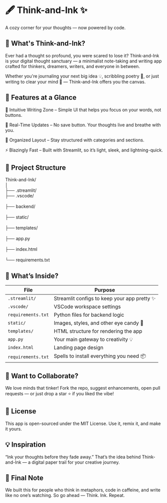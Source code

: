 # **🖋️ Think-and-Ink ✨**
A cozy corner for your thoughts — now powered by code.

## **📖 What's Think-and-Ink?**
Ever had a thought so profound, you were scared to lose it?
Think-and-Ink is your digital thought sanctuary — a minimalist note-taking and writing app crafted for thinkers, dreamers, writers, and everyone in between.

Whether you're journaling your next big idea 💡, scribbling poetry 🌸, or just writing to clear your mind 🌙 — Think-and-Ink offers you the canvas.

## **🚀 Features at a Glance**
🧠 Intuitive Writing Zone – Simple UI that helps you focus on your words, not buttons.

🔄 Real-Time Updates – No save button. Your thoughts live and breathe with you.

📁 Organized Layout – Stay structured with categories and sections.

⚡ Blazingly Fast – Built with Streamlit, so it’s light, sleek, and lightning-quick.

## **📂 Project Structure**

Think-and-Ink/<br>
│<br>
├── .streamlit/       
├── .vscode/<br>          
├── backend/<br>          
├── static/<br>           
├── templates/<br>        
├── app.py<br>            
├── index.html<br>        
└── requirements.txt<br>  

## 💼 **What’s Inside?**

| File                    | Purpose                                                                  
|-------------------------|---------------------------------------------------
| `.streamlit/ `          | Streamlit configs to keep your app pretty ✨
| `.vscode/`              | VSCode workspace settings
| `requirements.txt`      | Python files for backend logic
| `static/`               | Images, styles, and other eye candy 🎨
| `templates/`            | HTML structure for rendering the app
| `app.py`                | Your main gateway to creativity 💡
| `index.html`            | Landing page design
| `requirements.txt`      | Spells to install everything you need 📦


## **🤝 Want to Collaborate?**
We love minds that tinker!
Fork the repo, suggest enhancements, open pull requests — or just drop a star ⭐ if you liked the vibe!

## **📜 License**
This app is open-sourced under the MIT License. Use it, remix it, and make it yours.

## **💡 Inspiration**
“Ink your thoughts before they fade away.”
That’s the idea behind Think-and-Ink — a digital paper trail for your creative journey.

## **🌟 Final Note**
We built this for people who think in metaphors, code in caffeine, and write like no one’s watching.
So go ahead — Think. Ink. Repeat.

